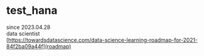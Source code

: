 # test_hana

since 2023.04.28
</br>
data scientist
</br>
[https://towardsdatascience.com/data-science-learning-roadmap-for-2021-84f2ba09a44f](roadmap)
